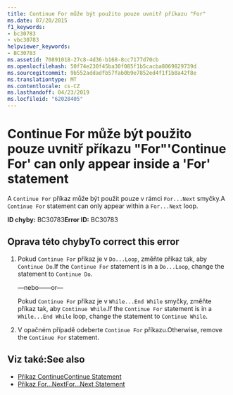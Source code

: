 ```yaml
---
title: Continue For může být použito pouze uvnitř příkazu "For"
ms.date: 07/20/2015
f1_keywords:
- bc30783
- vbc30783
helpviewer_keywords:
- BC30783
ms.assetid: 70891018-27c8-4d36-b168-8cc7177d70cb
ms.openlocfilehash: 50f74e230f45ba30f085f1b5cacba8069829739d
ms.sourcegitcommit: 9b552addadfb57fab0b9e7852ed4f1f1b8a42f8e
ms.translationtype: MT
ms.contentlocale: cs-CZ
ms.lasthandoff: 04/23/2019
ms.locfileid: "62028405"
---
```

# <a name="continue-for-can-only-appear-inside-a-for-statement"></a><span data-ttu-id="d94c6-102">Continue For může být použito pouze uvnitř příkazu "For"</span><span class="sxs-lookup"><span data-stu-id="d94c6-102">'Continue For' can only appear inside a 'For' statement</span></span>
<span data-ttu-id="d94c6-103">A `Continue For` příkaz může být použit pouze v rámci `For...Next` smyčky.</span><span class="sxs-lookup"><span data-stu-id="d94c6-103">A `Continue For` statement can only appear within a `For...Next` loop.</span></span>  
  
 <span data-ttu-id="d94c6-104">**ID chyby:** BC30783</span><span class="sxs-lookup"><span data-stu-id="d94c6-104">**Error ID:** BC30783</span></span>  
  
## <a name="to-correct-this-error"></a><span data-ttu-id="d94c6-105">Oprava této chyby</span><span class="sxs-lookup"><span data-stu-id="d94c6-105">To correct this error</span></span>  
  
1. <span data-ttu-id="d94c6-106">Pokud `Continue For` příkaz je v `Do...Loop`, změňte příkaz tak, aby `Continue Do`.</span><span class="sxs-lookup"><span data-stu-id="d94c6-106">If the `Continue For` statement is in a `Do...Loop`, change the statement to `Continue Do`.</span></span>  
  
     <span data-ttu-id="d94c6-107">—nebo—</span><span class="sxs-lookup"><span data-stu-id="d94c6-107">—or—</span></span>  
  
     <span data-ttu-id="d94c6-108">Pokud `Continue For` příkaz je v `While...End While` smyčky, změňte příkaz tak, aby `Continue While`.</span><span class="sxs-lookup"><span data-stu-id="d94c6-108">If the `Continue For` statement is in a `While...End While` loop, change the statement to `Continue While`.</span></span>  
  
2. <span data-ttu-id="d94c6-109">V opačném případě odeberte `Continue For` příkazu.</span><span class="sxs-lookup"><span data-stu-id="d94c6-109">Otherwise, remove the `Continue For` statement.</span></span>  
  
## <a name="see-also"></a><span data-ttu-id="d94c6-110">Viz také:</span><span class="sxs-lookup"><span data-stu-id="d94c6-110">See also</span></span>

- [<span data-ttu-id="d94c6-111">Příkaz Continue</span><span class="sxs-lookup"><span data-stu-id="d94c6-111">Continue Statement</span></span>](../../visual-basic/language-reference/statements/continue-statement.md)
- [<span data-ttu-id="d94c6-112">Příkaz For...Next</span><span class="sxs-lookup"><span data-stu-id="d94c6-112">For...Next Statement</span></span>](../../visual-basic/language-reference/statements/for-next-statement.md)
